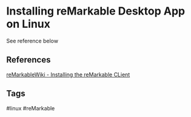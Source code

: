 # Installing reMarkable Desktop App on Linux

See reference below

## References
[reMarkableWiki - Installing the reMarkable CLient](https://remarkablewiki.com/tips/client)
## Tags
#linux #reMarkable
